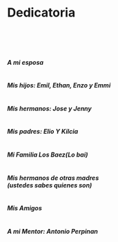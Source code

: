 <div class="text-center">

# Dedicatoria

<Br><Br><Br>

#### *A mi esposa* <Br><Br>
#### *Mis hijos: Emil, Ethan, Enzo y Emmi* <br><br>
#### *Mis hermanos: Jose y Jenny*<br><br>
#### *Mis padres: Elio Y Kilcia*<br><br>
#### *Mi Familia Los Baez(Lo bai)*<br><br>
#### *Mis hermanos de otras madres <br> (ustedes sabes quienes son)*<br><br>
#### *Mis Amigos*<br><br>
#### *A mi Mentor: Antonio Perpinan*<br><br>
</div>
